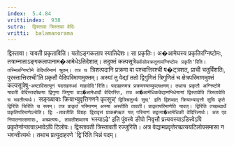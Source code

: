 ```yaml
---
index:  5.4.84
vrittiindex:  938
sutra:  द्विस्तावा त्रिस्तावा वेदिः
vritti:  balamanorama 
---
```


द्विस्तावा। यावती प्रकृताविति। यतोऽङ्गकलाप स्यातिदेशः। सा प्रकृतिः। अ�आमेघस्य प्रकृतिरग्निष्टोमः, तत्राम्नाताऽङ्गकलापानाम�आमेधेऽतिदेशात्। तदुक्तं कल्पसूत्रे`सर्वसोमक्रतूनामग्निष्टोमः प्रकृति'रिति। तस्मिन्नग्निष्टोमे वेदिपरिमाणं श्रुतम्। तत्र च `त्रिशत्पदानि प्रक्रमा वा पश्चात्तिरश्ची ष�ट्त्रशत्, प्राची चतुर्विंशतिः, पुरस्तात्तिरश्ची'ति प्रकृतौ वेदिपरिमाणमुक्तम्। अस्यां तु वेद्यां ततो द्विगुणितं त्रिगुणितं च क्षेत्रपरिमाणमुक्तं कल्पसूत्रेषु-`अष्टाविंशत्यूनं पदसहरुआं माहावेदि'रिति। पदग्रहणमत्र प्रक्रमस्याप्युपलक्षणम्। तथाच प्रकृतौ अग्निष्टोमे यावती वेदिस्तदपेक्षया द्विगुणा त्रिगुणा वाऽ�आमेधादौ वेदिरस्ति, तत्र आ�आमेधिकवेद्यामभिधेयायां द्विस्तावेति त्रिस्तावेति च भवतीत्यर्थः। `सङ्ख्यायाः क्रियाभ्युवृत्तिगणने कृत्सुच्' `द्वित्रिचतुर्भ्यः सुच्' इति द्विशब्दत् क्रियाभ्यावृत्तौ सुचि कृते द्विरिति त्रिरिति च रूपम्। तत्र प्राकृतं परिमाणम् अस्या अस्तीति तावती। प्राकृतपरिमाणेति यावत्। द्विरिति तच्छब्दार्थे प्रकृतिपरिमाणेऽन्वेति। द्विः -तावतीति विग्रहः द्विरावृत्तं प्राक#ऋतं यत् परिमाणं तद्वत्या�आमेधिकी वेदिरित्यर्थः। अत एव निपातनात्समासः, अच्प्रत्ययः, तावतीशब्दस्य `भस्याऽढे' इति पुंवत्त्वे ङीपो निवृत्तौ प्रत्ययस्याऽडित्त्वेऽपि प्रकृतेर्नान्तत्वाऽभावेऽपि टिलोपः। द्विस्तावती त्रिस्तावती रज्जुरिति। अत्र वेद्यामप्रवृत्तेरच्प्रत्ययटिलोपसमासा न भवन्तीत्यर्थः। तथाच प्रत्युदाहरणे `द्वि'रिति भिन्नं पदम्। 

